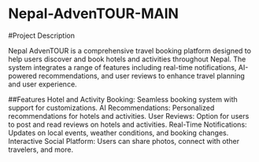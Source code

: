 # Nepal-AdvenTOUR-MAIN

#Project Description

Nepal AdvenTOUR is a comprehensive travel booking platform designed to help users discover and book hotels and activities throughout Nepal. The system integrates a range of features including real-time notifications, AI-powered recommendations, and user reviews to enhance travel planning and user experience.

##Features
Hotel and Activity Booking: Seamless booking system with support for customizations.
AI Recommendations: Personalized recommendations for hotels and activities.
User Reviews: Option for users to post and read reviews on hotels and activities.
Real-Time Notifications: Updates on local events, weather conditions, and booking changes.
Interactive Social Platform: Users can share photos, connect with other travelers, and more.
